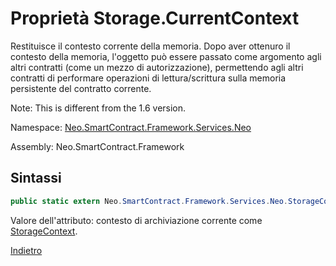 # Proprietà Storage.CurrentContext 

Restituisce il contesto corrente della memoria. Dopo aver ottenuro il contesto della memoria, l'oggetto può essere passato come argomento agli altri contratti (come un mezzo di autorizzazione), permettendo agli altri contratti di performare operazioni di lettura/scrittura sulla memoria persistente del contratto corrente. 

Note: This is different from the 1.6 version.

Namespace: [Neo.SmartContract.Framework.Services.Neo](../../neo.md)

Assembly: Neo.SmartContract.Framework

## Sintassi

```c#
public static extern Neo.SmartContract.Framework.Services.Neo.StorageContext CurrentContext {get;}
```

Valore dell'attributo: contesto di archiviazione corrente come [StorageContext](../StorageContext.md).



[Indietro](../Storage.md)
